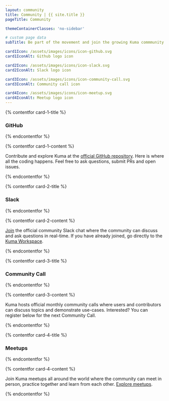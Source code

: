 ```yaml
---
layout: community
title: Community | {{ site.title }}
pageTitle: Community

themeContainerClasses: 'no-sidebar'

# custom page data
subTitle: Be part of the movement and join the growing Kuma commmunity

card1Icon: /assets/images/icons/icon-github.svg
card1IconAlt: Github logo icon

card2Icon: /assets/images/icons/icon-slack.svg
card2IconAlt: Slack logo icon

card3Icon: /assets/images/icons/icon-community-call.svg
card3IconAlt: Community call icon

card4Icon: /assets/images/icons/icon-meetup.svg
card4IconAlt: Meetup logo icon
---
```


<!-- card 1 -->

{% contentfor card-1-title %}

### GitHub

{% endcontentfor %}

{% contentfor card-1-content %}

Contribute and explore Kuma at the [official GitHub repository](https://github.com/kumahq/kuma). 
Here is where all the coding happens. Feel free to ask questions, submit PRs and open issues.

{% endcontentfor %}

<!-- card 2 -->

{% contentfor card-2-title %}

### Slack

{% endcontentfor %}

{% contentfor card-2-content %}

[Join](https://chat.kuma.io) the official community Slack chat where the community
can discuss and ask questions in real-time. If you have already joined, go directly to the [Kuma Workspace](https://kuma-mesh.slack.com).

{% endcontentfor %}

<!-- card 3 -->

{% contentfor card-3-title %}

### Community Call

{% endcontentfor %}

{% contentfor card-3-content %}

Kuma hosts official monthly community calls where users and contributors can
discuss topics and demonstrate use-cases. Interested? You can register below for the next Community Call.

{% endcontentfor %}

<!-- card 4 -->

{% contentfor card-4-title %}

### Meetups

{% endcontentfor %}

{% contentfor card-4-content %}

Join Kuma meetups all around the world where the community can
meet in person, practice together and learn from each other. [Explore meetups](https://www.meetup.com/members/121234612/).

{% endcontentfor %}
